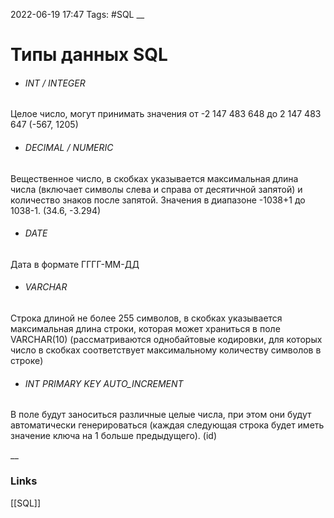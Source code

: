 2022-06-19 17:47
Tags: #SQL 
__
# Типы данных SQL

- ###### INT / INTEGER
Целое число, могут принимать значения  от -2 147 483 648 до 2 147 483 647
(-567, 1205)

- ###### DECIMAL / NUMERIC
Вещественное число,  в скобках указывается максимальная длина числа (включает символы слева и справа от десятичной запятой) и количество знаков после запятой. Значения в диапазоне -1038+1 до 1038-1.
(34.6, -3.294)

- ###### DATE
Дата в формате ГГГГ-ММ-ДД

- ###### VARCHAR
Строка длиной не более 255 символов, в скобках указывается максимальная длина строки, которая может храниться в поле VARCHAR(10) (рассматриваются однобайтовые кодировки,   для которых число в скобках соответствует максимальному   количеству символов в строке)

- ###### INT PRIMARY KEY AUTO_INCREMENT
В поле будут заноситься различные целые числа, при этом они будут автоматически генерироваться (каждая следующая строка будет иметь значение ключа на 1 больше предыдущего). (id)

__
### Links
[[SQL]]